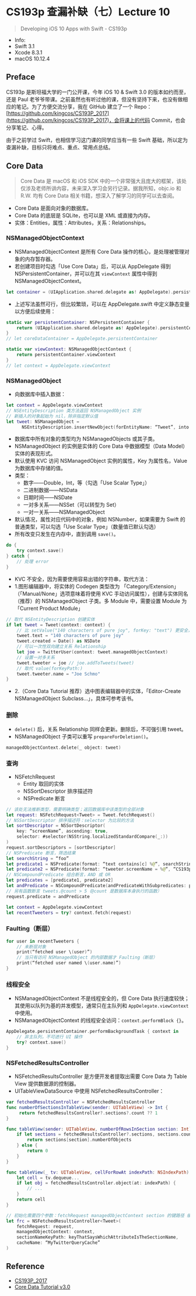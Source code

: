 # CS193p 查漏补缺（七）Lecture 10

> Developing iOS 10 Apps with Swift - CS193p

- Info:
 - Swift 3.1
 - Xcode 8.3.1
 - macOS 10.12.4

## Preface

CS193p 是斯坦福大学的一门公开课，今年 iOS 10 & Swift 3.0 的版本如约而至，还是 Paul 老爷爷带课。之前虽然也有听过他的课，但没有坚持下来，也没有做相应的笔记。为了方便交流分享，我在 GitHub 建立了一个 Repo：[https://github.com/kingcos/CS193P_2017](https://github.com/kingcos/CS193P_2017)，会将课上的代码 Commit，也会分享笔记、心得。

由于之前学过 Swift，也相信学习这门课的同学应当有一些 Swift 基础，所以定为查漏补缺，目标只将难点、重点、常用点总结。

## Core Data

> Core Data 是 macOS 和 iOS SDK 中的一个非常强大且庞大的框架，该处仅涉及老师所讲内容，未来深入学习会另行记录。据我所知，objc.io 和 R.W. 均有 Core Data 相关书籍，想深入了解学习的同学可以去查阅。

- Core Data 是面向对象的数据库。
- Core Data 的底层是 SQLite，也可以是 XML 或直接为内存。
- 实体：Entities，属性：Attributes，关系：Relationships。

### NSManagedObjectContext

- NSManagedObjectContext 是所有 Core Data 操作的核心，是处理被管理对象的内存暂存器。
- 若创建项目时勾选「Use Core Data」后，可以从 AppDelegate 得到 NSPersistentContainer，并可以在其 `viewContext` 属性中得到 NSManagedObjectContext。

```Swift
let container = (UIApplication.shared.delegate as! AppDelegate).persistentContainer let context: NSManagedObjectContext = container.viewContext
```

- 上述写法虽然可行，但比较繁琐，可以在 AppDelegate.swift 中定义静态变量以方便后续使用：

```Swift
static var persistentContainer: NSPersistentContainer {
    return (UIApplication.shared.delegate as! AppDelegate).persistentContainer
}
// let coreDataContainer = AppDelegate.persistentContainer

static var viewContext: NSManagedObjectContext {
    return persistentContainer.viewContext
}
// let context = AppDelegate.viewContext
```

### NSManagedObject

- 向数据库中插入数据：

```Swift
let context = AppDelegate.viewContext
// NSEntityDescription 类方法返回 NSManagedObject 实例
// 新插入的对象起始为 nil，除非指定默认值
let tweet: NSManagedObject =
      NSEntityDescription.insertNewObject(forEntityName: “Tweet”, into: context)
```

- 数据库中所有对象的类型均为 NSManagedObjects 或其子类。
- NSManagedObject 的实例是实体的 Core Data 中数据模型（Data Model）实体的表现形式。
- 默认使用 KVC 访问 NSManagedObject 实例的属性，Key 为属性名，Value 为数据库中存储的值。
- 类型：
  - 数字——Double，Int，等（勾选「Use Scalar Type」）
  - 二进制数据——NSData
  - 日期时间——NSDate
  - 一对多关系——NSSet（可以转型为 Set<NSManagedObject>）
  - 一对一关系——NSManagedObject
- 默认情况，属性对应代码中的对象，例如 NSNumber，如果需要为 Swift 的普通类型，可以勾选「Use Scalar Type」（数量值已默认勾选）
- 所有改变只发生在内存中，直到调用 `save()`。

```Swift
do {
    try context.save()
} catch {
    // 处理 error
}
```

- KVC 不安全，因为需要使用容易出错的字符串，取代方法：
- 1.图形编辑器中，将实体的 Codegen 类型改为 「Category/Extension」（「Manual/None」选项意味着将使用 KVC 手动访问属性），创建与实体同名（推荐）的 NSManagedObject 子类。多 Module 中，需要设置 Module 为「Current Product Module」

```Swift
// 取代 NSEntityDescription 创建实体
if let tweet = Tweet(context: context) {
    // 比 setValue("140 characters of pure joy", forKey: "text") 更安全，美观
    tweet.text = "140 characters of pure joy"
    tweet.created = Date() as NSDate
    // 可以一次性双向建立关系 Relationship
    let joe = TwitterUser(context: tweet.managedObjectContext)
    // 设置一对多关系
    tweet.tweeter = joe // joe.addToTweets(tweet)
    // 取代 value(forKeyPath:)
    tweet.tweeter.name = "Joe Schmo"
}
```

- 2.（Core Data Tutorial 推荐）选中图表编辑器中的实体，「Editor-Create NSManagedObject Subclass...」，具体可参考该书。

### 删除

- `delete()` 后，关系 Relationship 同样会更新。删除后，不可强引用 tweet。
- NSManagedObject 子类可以重写 `prepareForDeletion()`。

```Swift
managedObjectContext.delete(_ object: tweet)
```

### 查询

- NSFetchRequest
  - Entity 取回的实体
  - NSSortDescriptor 排序描述符
  - NSPredicate 断言

```Swift
// 该处无法推断类型，需要明确类型；返回数据库中该类型的全部对象
let request: NSFetchRequest<Tweet> = Tweet.fetchRequest()
// NSSortDescriptor 排序描述符：selector 为比较的方法
let sortDescriptor = NSSortDescriptor(
    key: “screenName”, ascending: true,
    selector: #selector(NSString.localizedStandardCompare(_:))
)
request.sortDescriptors = [sortDescriptor]
// NSPredicate 断言，筛选结果
let searchString = “foo”
let predicate1 = NSPredicate(format: “text contains[c] %@“, searchString)
let predicate2 = NSPredicate(format: “tweeter.screenName = %@“, “CS193p”)
// NSCompoundPredicate 组合断言，AND 或 OR
let predicates = [predicate1, predicate2]
let andPredicate = NSCompoundPredicate(andPredicateWithSubpredicates: predicates)
// 另有函数断言 tweets.@count > 5（@count 是数据库本身执行的函数）
request.predicate = andPredicate

let context = AppDelegate.viewContext
let recentTweeters = try? context.fetch(request)
```

### Faulting（断层）

```Swift
for user in recentTweeters {
    // 未断层对象
    print(“fetched user \(user)”)
    // 当只有访问 NSManagedObject 的内部数据才 Faulting（断层）
    print(“fetched user named \(user.name)”)
}
```

### 线程安全

- NSManagedObjectContext 不是线程安全的，但 Core Data 执行速度较快；其使用以队列为基的并发模型，通常只在主队列和 `AppDelegate.viewContext` 中使用。
- NSManagedObjectContext 的线程安全访问：`context.performBlock {}`。

```Swift
AppDelegate.persistentContainer.performBackgroundTask { context in
    // 非主队列，不可进行 UI 操作
    try? context.save()
}
```

### NSFetchedResultsController

- NSFetchedResultsController 是方便开发者提取出需要 Core Data 为 Table View 提供数据源的控制器。
- UITableViewDataSource 中使用 NSFetchedResultsController：

```Swift
var fetchedResultsController = NSFetchedResultsController
func numberOfSectionsInTableView(sender: UITableView) -> Int {
     return fetchedResultsController?.sections?.count ?? 1
}

func tableView(sender: UITableView, numberOfRowsInSection section: Int) -> Int {
    if let sections = fetchedResultsController?.sections, sections.count > 0 {
        return sections[section].numberOfObjects
    } else {
        return 0
    }
}

func tableView(_ tv: UITableView, cellForRowAt indexPath: NSIndexPath) -> UITableViewCell {
    let cell = tv.dequeue...
    if let obj = fetchedResultsController.object(at: indexPath) {
        // ...
    }
    return cell
}
```

```Swift
// 初始化需要四个参数：fetchRequest managedObjectContext section 的键路径 缓存标示
let frc = NSFetchedResultsController<Tweet>(
    fetchRequest: request,
    managedObjectContext: context,
    sectionNameKeyPath: keyThatSaysWhichAttributeIsTheSectionName,
    cacheName: “MyTwitterQueryCache”
)
```

## Reference

- [CS193P_2017](https://github.com/kingcos/CS193P_2017)
- [Core Data Tutorial v3.0](https://store.raywenderlich.com/products/core-data-by-tutorials)

